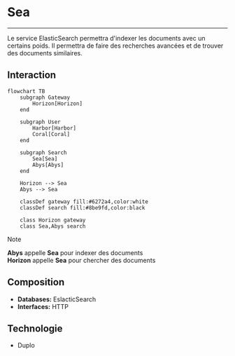 # Sea

---

Le service ElasticSearch permettra d'indexer les documents avec un certains poids. Il permettra de faire des recherches avancées et de trouver des documents similaires.

## Interaction

```mermaid
flowchart TB
    subgraph Gateway
        Horizon[Horizon]
    end

    subgraph User
        Harbor[Harbor]
		Coral[Coral]
    end

    subgraph Search
        Sea[Sea]
        Abys[Abys]
    end

    Horizon --> Sea
    Abys --> Sea
	
    classDef gateway fill:#6272a4,color:white
    classDef search fill:#8be9fd,color:black

    class Horizon gateway
    class Sea,Abys search
```

> [!NOTE]
> **Abys** appelle **Sea** pour indexer des documents\
> **Horizon** appelle **Sea** pour chercher des documents

## Composition

- **Databases:** EslacticSearch
- **Interfaces:** HTTP

## Technologie

- Duplo